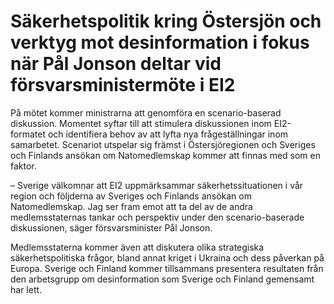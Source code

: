 # Säkerhetspolitik kring Östersjön och verktyg mot desinformation i fokus när Pål Jonson deltar vid försvarsministermöte i EI2

På mötet kommer ministrarna att genomföra en scenario\-baserad diskussion. Momentet syftar till att stimulera diskussionen inom EI2\-formatet och identifiera behov av att lyfta nya frågeställningar inom samarbetet. Scenariot utspelar sig främst i Östersjöregionen och Sveriges och Finlands ansökan om Natomedlemskap kommer att finnas med som en faktor.

– Sverige välkomnar att EI2 uppmärksammar säkerhetssituationen i vår region och följderna av Sveriges och Finlands ansökan om Natomedlemskap. Jag ser fram emot att ta del av de andra medlemsstaternas tankar och perspektiv under den scenario\-baserade diskussionen, säger försvarsminister Pål Jonson.

Medlemsstaterna kommer även att diskutera olika strategiska säkerhetspolitiska frågor, bland annat kriget i Ukraina och dess påverkan på Europa. Sverige och Finland kommer tillsammans presentera resultaten från den arbetsgrupp om desinformation som Sverige och Finland gemensamt har lett.
